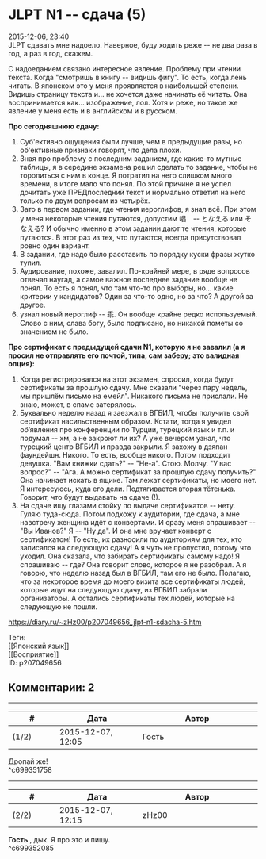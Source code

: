 JLPT N1 -- сдача (5)
====================

  
2015-12-06, 23:40  
 JLPT сдавать мне надоело. Наверное, буду ходить реже -- не два раза в год, а раз в год, скажем.   
   
 С надоеданием связано интересное явление. Проблему при чтении текста. Когда "смотришь в книгу -- видишь фигу". То есть, когда лень читать. В японском это у меня проявляется в наибольшей степени. Видишь страницу текста и... не хочется даже начинать её читать. Она воспринимается как... изображение, лол. Хотя и реже, но такое же явление у меня есть и в английском и в русском.   
   
  **Про сегодняшнюю сдачу:**    
 1) Суб'ективно ощущения были лучше, чем в предыдущие разы, но об'ективные признаки говорят, что дела плохи.   
 2) Зная про проблему с последним заданием, где какие-то мутные таблицы, я в середине экзамена решил сделать то задание, чтобы не торопиться с ним в конце. Я потратил на него слишком много времени, в итоге мало что понял. По этой причине я не успел дочитать уже ПРЕДпоследний текст и нормально ответил на него только по двум вопросам из четырёх.   
 3) Зато в первом задании, где чтения иероглифов, я знал всё. При этом у меня некоторые чтения путаются, допустим 唱　-- となえる или そなえる? И обычно именно в этом задании дают те чтения, которые путаются. В этот раз из тех, что путаются, всегда присутствовал ровно один вариант.   
 4) В задании, где надо было расставить по порядку куски фразы жутко тупил.   
 5) Аудирование, похоже, завалил. По-крайней мере, в ряде вопросов отвечал наугад, а самое важное последнее задание вообще не понял. То есть я понял, что там что-то про выборы, но... какие критерии у кандидатов? Один за что-то одно, но за что? А другой за другое.   
 6) узнал новый иероглиф -- 乖. Он вообще крайне редко используемый. Слово с ним, слава богу, было подписано, но никакой пометы со значением не было.   
   
  **Про сертификат с предыдущей сдачи N1, которую я не завалил (а я просил не отправлять его почтой, типа, сам заберу; это валидная опция):**    
 1) Когда регистрировался на этот экзамен, спросил, когда будут сертификаты за прошлую сдачу. Мне сказали "через пару недель, мы пришлём письмо на емейл". Никакого письма не прислали. Не знаю, может, в спаме затерялось.   
 2) Буквально неделю назад я заезжал в ВГБИЛ, чтобы получить свой сертификат насильственным образом. Кстати, тогда я увидел об’явления про конференции по Турции, турецкий язык и т.п. и подумал -- хм, а не закроют ли их? А уже вечером узнал, что турецкий центр ВГБИЛ и правда закрыли. Я захожу в дзяпан фаундейшн. Никого. То есть, вообще никого. Потом подходит девушка. "Вам книжки сдать?" -- "Не-а". Стою. Молчу. "У вас вопрос?" -- "Ага. А можно сертификат за прошлую сдачу получить?" Она начинает искать в ящике. Там лежат сертификаты, но моего нет. Я интересуюсь, куда его дели. Подтягивается вторая тётенька. Говорит, что будут выдавать на сдаче (!).   
 3) На сдаче ищу глазами стойку по выдаче сертификатов -- нету. Гуляю туда-сюда. Потом подхожу к аудитории, где сдача, а мне навстречу женщина идёт с конвертами. И сразу меня спрашивает -- "Вы Иванов?" Я -- "Ну да". И она мне вручает конверт с сертификатом! То есть, их разносили по аудиториям для тех, кто записался на следующую сдачу! А я чуть не пропустил, потому что уходил. Она сказала, что забирать сертификаты самому надо! Я спрашиваю -- где? Она говорит слово, которое я не разобрал. А я говорю, что неделю назад был в ВГБИЛ, там его не было. Полагаю, что за некоторое время до моего визита все сертификаты людей, которые идут на следующую сдачу, из ВГБИЛ забрали организаторы. А остались сертификаты тех людей, которые на следующую не пошли.   
  
<https://diary.ru/~zHz00/p207049656_jlpt-n1-sdacha-5.htm>  
  
Теги:  
[[Японский язык]]  
[[Восприятие]]  
ID: p207049656  


Комментарии: 2
--------------

  


---



|         #         |              Дата              |                     Автор                     |           ID           |
| --- | --- | --- | --- |
| (1/2) | 2015-12-07, 12:05 | Гость | c699351758 |

  
 Дропай же!   
 ^c699351758

---



|         #         |              Дата              |                     Автор                     |           ID           |
| --- | --- | --- | --- |
| (2/2) | 2015-12-07, 12:15 | zHz00 | c699352085 |

  
  **Гость**  , дык. Я про это и пишу.   
 ^c699352085